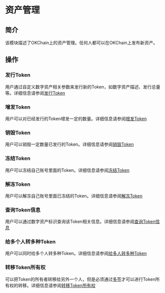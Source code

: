 # 资产管理

## 简介

该模块描述了OKChain上的资产管理。任何人都可以在OKChain上发布新资产。

## 操作

### 发行Token
用户通过自定义数字资产相关参数来发行新的Token，如数字资产描述、发行总量等。详细信息请参阅[发行Token](../getting-start/command/token.md#1-token) 

### 增发Token
用户可以对已经发行的Token增发一定的数量。详细信息请参阅[增发Token](../getting-start/command/token.md#2-token)

### 销毁Token
用户可以销毁一定数量已发行的Token。详细信息请参阅[销毁Token](../getting-start/command/token.md#3-token)

### 冻结Token
用户可以冻结自己账号里面的Token。详细信息请参阅[冻结Token](../getting-start/command/token.md#4-token)

### 解冻Token
用户可以解冻自己账号里面已冻结的Token。详细信息请参阅[解冻Token](../getting-start/command/token.md#5-token)

### 查询Token信息
用户可以通过数字资产标识查询该Token相关信息。详细信息请参阅[查询Token信息](../getting-start/command/token.md#6-token)

### 给多个人转多种Token
用户可以同时给多个人转多种Token。详细信息请参阅[给多人转多种Token](../getting-start/command/token.md#7-token)

### 转移Token所有权
可以把Token的所有者转移给另外一个人，但是必须通过[多签](../getting-start/command/send.md#21-p1-p2-p3)才可以进行Token所有权的转移。详细信息请参阅[转移Token所有权](../getting-start/command/token.md#8-token)
